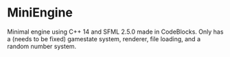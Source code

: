# MiniEngine
Minimal engine using C++ 14 and SFML 2.5.0 made in CodeBlocks. Only has a (needs to be fixed) gamestate system, renderer, file loading, and a random number system.
